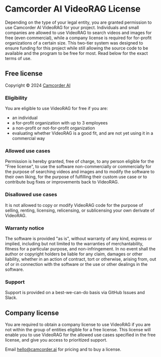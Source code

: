 # Camcorder AI VideoRAG License

Depending on the type of your legal entity, you are granted permission to use Camcorder AI VideoRAG for your project. Individuals and small companies are allowed to use VideoRAG to search videos and images for free (even commercial), while a company license is required for for-profit organizations of a certain size. This two-tier system was designed to ensure funding for this project while still allowing the source code to be available and the program to be free for most. Read below for the exact terms of use.

## Free license

Copyright © 2024 [Camcorder AI](https://www.camcorder.ai/)

### Eligibility

You are eligible to use VideoRAG for free if you are:

- an individual
- a for-profit organization with up to 3 employees
- a non-profit or not-for-profit organization
- evaluating whether VideoRAG is a good fit, and are not yet using it in a commercial way

### Allowed use cases

Permission is hereby granted, free of charge, to any person eligible for the "Free license", to use the software non-commercially or commercially for the purpose of searching videos and images and to modify the software to their own liking, for the purpose of fulfilling their custom use case or to contribute bug fixes or improvements back to VideoRAG.

### Disallowed use cases

It is not allowed to copy or modify VideoRAG code for the purpose of selling, renting, licensing, relicensing, or sublicensing your own derivate of VideoRAG.

### Warranty notice

The software is provided "as is", without warranty of any kind, express or implied, including but not limited to the warranties of merchantability, fitness for a particular purpose, and non-infringement. In no event shall the author or copyright holders be liable for any claim, damages or other liability, whether in an action of contract, tort or otherwise, arising from, out of or in connection with the software or the use or other dealings in the software.

### Support

Support is provided on a best-we-can-do basis via GitHub Issues and Slack.

## Company license

You are required to obtain a company license to use VideoRAG if you are not within the group of entities eligible for a free license. This license will enable you to use VideoRAG for the allowed use cases specified in the free license, and give you access to prioritized support.

Email [hello@camcorder.ai](mailto:hello@camcorder.ai?subject="VideoRAG%20inquiry") for pricing and to buy a license.
